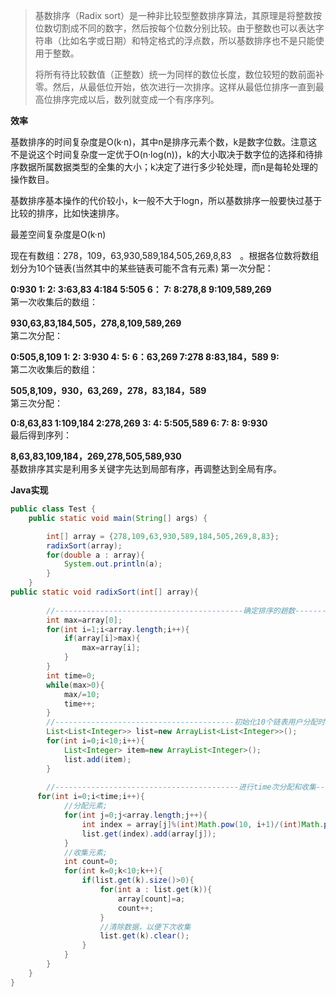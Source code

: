> 基数排序（Radix sort）是一种非比较型整数排序算法，其原理是将整数按位数切割成不同的数字，然后按每个位数分别比较。由于整数也可以表达字符串（比如名字或日期）和特定格式的浮点数，所以基数排序也不是只能使用于整数。
>
> 将所有待比较数值（正整数）统一为同样的数位长度，数位较短的数前面补零。然后，从最低位开始，依次进行一次排序。这样从最低位排序一直到最高位排序完成以后，数列就变成一个有序序列。

**效率**

基数排序的时间复杂度是O\(k·n\)，其中n是排序元素个数，k是数字位数。注意这不是说这个时间复杂度一定优于O\(n·log\(n\)\)，k的大小取决于数字位的选择和待排序数据所属数据类型的全集的大小；k决定了进行多少轮处理，而n是每轮处理的操作数目。

基数排序基本操作的代价较小，k一般不大于logn，所以基数排序一般要快过基于比较的排序，比如快速排序。

最差空间复杂度是O\(k·n\)

现在有数组：278，109，63,930,589,184,505,269,8,83　。根据各位数将数组划分为10个链表\(当然其中的某些链表可能不含有元素\) 第一次分配：

**0:930 1: 2: 3:63,83 4:184 5:505 6： 7: 8:278,8 9:109,589,269**  
第一次收集后的数组：

**930,63,83,184,505，278,8,109,589,269**  
第二次分配：

**0:505,8,109 1: 2: 3:930 4: 5: 6：63,269 7:278 8:83,184，589 9:**  
第二次收集后的数组：

**505,8,109，930，63,269，278，83,184，589**  
第三次分配：

**0:8,63,83 1:109,184 2:278,269 3: 4: 5:505,589 6: 7: 8: 9:930**  
最后得到序列：

**8,63,83,109,184，269,278,505,589,930**  
基数排序其实是利用多关键字先达到局部有序，再调整达到全局有序。

**Java实现**

```java
public class Test {
    public static void main(String[] args) {

        int[] array = {278,109,63,930,589,184,505,269,8,83};  
        radixSort(array);  
        for(double a : array){
            System.out.println(a);
        }
    }
public static void radixSort(int[] array){
        
        //------------------------------------------确定排序的趟数----------------------------------
        int max=array[0];
        for(int i=1;i<array.length;i++){
            if(array[i]>max){
                max=array[i];
            }
        }
        int time=0;
        while(max>0){
            max/=10;
            time++;
        }
        //----------------------------------------初始化10个链表用户分配时暂存-------------------------------
        List<List<Integer>> list=new ArrayList<List<Integer>>();
        for(int i=0;i<10;i++){
            List<Integer> item=new ArrayList<Integer>();
            list.add(item);
        }
        
        //-----------------------------------------进行time次分配和收集-------------------------------------
      for(int i=0;i<time;i++){
            //分配元素;
            for(int j=0;j<array.length;j++){
                int index = array[j]%(int)Math.pow(10, i+1)/(int)Math.pow(10, i);
                list.get(index).add(array[j]);
            }
            //收集元素;
            int count=0;
            for(int k=0;k<10;k++){
                if(list.get(k).size()>0){
                    for(int a : list.get(k)){
                        array[count]=a;
                        count++;
                    }
                    //清除数据，以便下次收集
                    list.get(k).clear();
                }
            }
        }
    }
}
```



